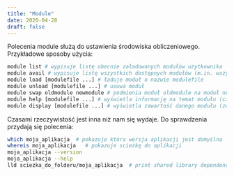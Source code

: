 ```yaml
---
title: "Module"
date: 2020-04-28
draft: false
---
```


Polecenia module służą do ustawienia środowiska obliczeniowego.
Przykładowe sposoby użycia:

```.sh
module list # wypisuje listę obecnie załadowanych modułów użytkownika
module avail # wypisuje listę wszystkich dostępnych modułów (m.in. wszystkie dostępne wersje kompilatorów)
module load [modulefile ...] # ładuje moduł o nazwie modulefile
module unload [modulefile ...] # usuwa moduł
module swap oldmodule newmodule # podmienia moduł oldmodule na moduł newmodule
module help [modulefile ...] # wyświetla informację na temat modułu (czasem niestety niewystarczającą, więcej można odnaleźć po załadowaniu modułu i odwiedzeniu odpowiedniej strony manuala)
module display [modulefile ...] # wyświetla zawartość danego modułu (zwykle są to komendy ustawiające zmienne środowiskowe)
```

Czasami rzeczywistość jest inna niż nam się wydaje.
Do sprawdzenia przydają się polecenia:

```.sh
which moja_aplikacja  # pokazuje która wersja aplikacji jest domyślna
whereis moja_aplikacja   # pokazuje scieżkę do aplikacji
moja_aplikacja --version
moja_aplikacja --help
lld sciezka_do_folderu/moja_aplikacja  # print shared library dependencies
```
